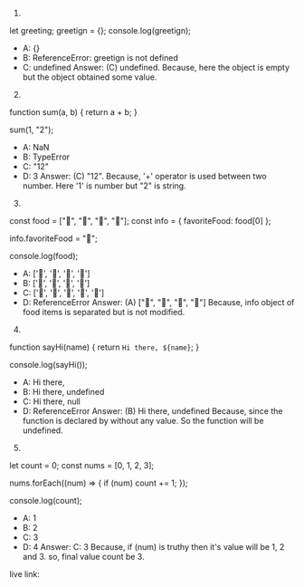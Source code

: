  1. 
let greeting;
greetign = {};
console.log(greetign);

- A: {}
- B: ReferenceError: greetign is not defined
- C: undefined
Answer: (C) undefined. 
Because, here the object is empty but the object obtained some value.

2. 
function sum(a, b) {
  return a + b;
}

sum(1, "2");

- A: NaN
- B: TypeError
- C: "12"
- D: 3
Answer: (C) "12". 
Because,  '+' operator is used between two number. Here '1' is number but "2" is string.


3. 
const food = ["🍕", "🍫", "🥑", "🍔"];
const info = { favoriteFood: food[0] };

info.favoriteFood = "🍝";

console.log(food);

- A: ['🍕', '🍫', '🥑', '🍔']
- B: ['🍝', '🍫', '🥑', '🍔']
- C: ['🍝', '🍕', '🍫', '🥑', '🍔']
- D: ReferenceError
Answer: (A) ["🍕", "🍫", "🥑", "🍔"]
Because, info object of food items is separated but is not modified. 

4. 
function sayHi(name) {
  return `Hi there, ${name}`;
}

console.log(sayHi());

- A: Hi there,
- B: Hi there, undefined
- C: Hi there, null
- D: ReferenceError
Answer: (B) Hi there, undefined
Because, since the function is declared by without any value. So the function will be undefined.  

5.
let count = 0;
const nums = [0, 1, 2, 3];

nums.forEach((num) => {
  if (num) count += 1;
});

console.log(count);

- A: 1
- B: 2
- C: 3
- D: 4
Answer: C: 3
Because, if (num) is truthy then it's value will be 1, 2 and 3. so, final value count be 3.



live link: 